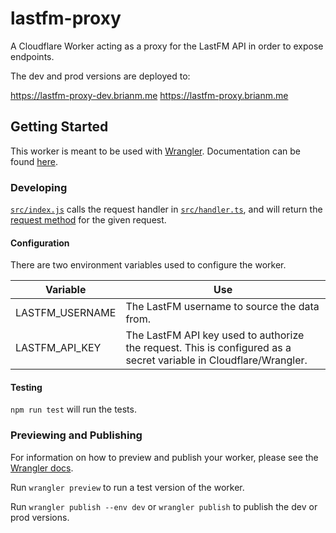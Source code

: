# lastfm-proxy

A Cloudflare Worker acting as a proxy for the LastFM API in order to expose endpoints.

The dev and prod versions are deployed to:

https://lastfm-proxy-dev.brianm.me
https://lastfm-proxy.brianm.me

## Getting Started

This worker is meant to be used with [Wrangler](https://github.com/cloudflare/wrangler). Documentation can be found [here](https://developers.cloudflare.com/workers/tooling/wrangler/).

### Developing

[`src/index.js`](./src/index.ts) calls the request handler in [`src/handler.ts`](./src/handler.ts), and will return the [request method](https://developer.mozilla.org/en-US/docs/Web/API/Request/method) for the given request.

#### Configuration

There are two environment variables used to configure the worker.

| Variable        | Use                                                                                                               |
| --------------- | ----------------------------------------------------------------------------------------------------------------- |
| LASTFM_USERNAME | The LastFM username to source the data from.                                                                      |
| LASTFM_API_KEY  | The LastFM API key used to authorize the request. This is configured as a secret variable in Cloudflare/Wrangler. |

#### Testing

`npm run test` will run the tests.

### Previewing and Publishing

For information on how to preview and publish your worker, please see the [Wrangler docs](https://developers.cloudflare.com/workers/tooling/wrangler/commands/#publish).

Run `wrangler preview` to run a test version of the worker.

Run `wrangler publish --env dev` or `wrangler publish` to publish the dev or prod versions.
